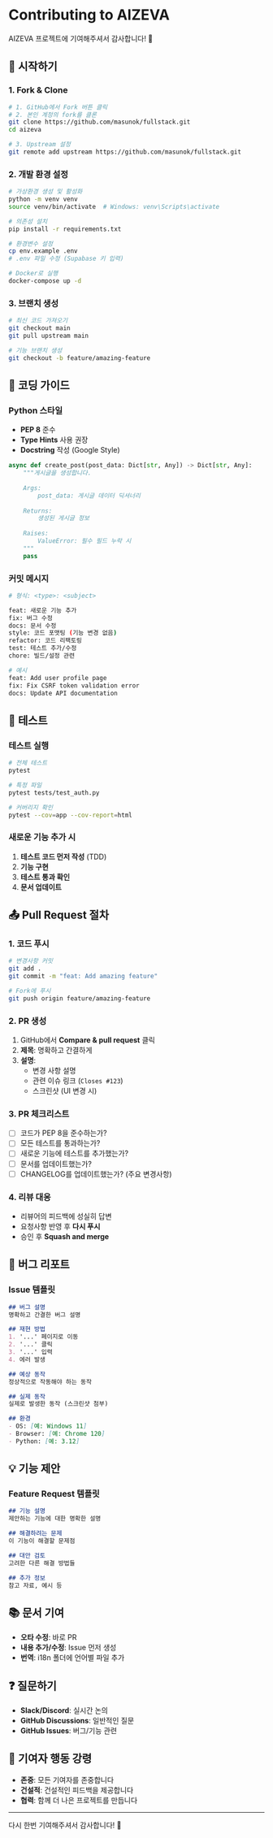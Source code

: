 # Contributing to AIZEVA

AIZEVA 프로젝트에 기여해주셔서 감사합니다! 🎉

## 🚀 시작하기

### 1. Fork & Clone

```bash
# 1. GitHub에서 Fork 버튼 클릭
# 2. 본인 계정의 fork를 클론
git clone https://github.com/masunok/fullstack.git
cd aizeva

# 3. Upstream 설정
git remote add upstream https://github.com/masunok/fullstack.git
```

### 2. 개발 환경 설정

```bash
# 가상환경 생성 및 활성화
python -m venv venv
source venv/bin/activate  # Windows: venv\Scripts\activate

# 의존성 설치
pip install -r requirements.txt

# 환경변수 설정
cp env.example .env
# .env 파일 수정 (Supabase 키 입력)

# Docker로 실행
docker-compose up -d
```

### 3. 브랜치 생성

```bash
# 최신 코드 가져오기
git checkout main
git pull upstream main

# 기능 브랜치 생성
git checkout -b feature/amazing-feature
```

## 📝 코딩 가이드

### Python 스타일

- **PEP 8** 준수
- **Type Hints** 사용 권장
- **Docstring** 작성 (Google Style)

```python
async def create_post(post_data: Dict[str, Any]) -> Dict[str, Any]:
    """게시글을 생성합니다.
    
    Args:
        post_data: 게시글 데이터 딕셔너리
        
    Returns:
        생성된 게시글 정보
        
    Raises:
        ValueError: 필수 필드 누락 시
    """
    pass
```

### 커밋 메시지

```bash
# 형식: <type>: <subject>

feat: 새로운 기능 추가
fix: 버그 수정
docs: 문서 수정
style: 코드 포맷팅 (기능 변경 없음)
refactor: 코드 리팩토링
test: 테스트 추가/수정
chore: 빌드/설정 관련

# 예시
feat: Add user profile page
fix: Fix CSRF token validation error
docs: Update API documentation
```

## 🧪 테스트

### 테스트 실행

```bash
# 전체 테스트
pytest

# 특정 파일
pytest tests/test_auth.py

# 커버리지 확인
pytest --cov=app --cov-report=html
```

### 새로운 기능 추가 시

1. **테스트 코드 먼저 작성** (TDD)
2. **기능 구현**
3. **테스트 통과 확인**
4. **문서 업데이트**

## 📤 Pull Request 절차

### 1. 코드 푸시

```bash
# 변경사항 커밋
git add .
git commit -m "feat: Add amazing feature"

# Fork에 푸시
git push origin feature/amazing-feature
```

### 2. PR 생성

1. GitHub에서 **Compare & pull request** 클릭
2. **제목**: 명확하고 간결하게
3. **설명**: 
   - 변경 사항 설명
   - 관련 이슈 링크 (`Closes #123`)
   - 스크린샷 (UI 변경 시)

### 3. PR 체크리스트

- [ ] 코드가 PEP 8을 준수하는가?
- [ ] 모든 테스트를 통과하는가?
- [ ] 새로운 기능에 테스트를 추가했는가?
- [ ] 문서를 업데이트했는가?
- [ ] CHANGELOG를 업데이트했는가? (주요 변경사항)

### 4. 리뷰 대응

- 리뷰어의 피드백에 성실히 답변
- 요청사항 반영 후 **다시 푸시**
- 승인 후 **Squash and merge**

## 🐛 버그 리포트

### Issue 템플릿

```markdown
## 버그 설명
명확하고 간결한 버그 설명

## 재현 방법
1. '...' 페이지로 이동
2. '...' 클릭
3. '...' 입력
4. 에러 발생

## 예상 동작
정상적으로 작동해야 하는 동작

## 실제 동작
실제로 발생한 동작 (스크린샷 첨부)

## 환경
- OS: [예: Windows 11]
- Browser: [예: Chrome 120]
- Python: [예: 3.12]
```

## 💡 기능 제안

### Feature Request 템플릿

```markdown
## 기능 설명
제안하는 기능에 대한 명확한 설명

## 해결하려는 문제
이 기능이 해결할 문제점

## 대안 검토
고려한 다른 해결 방법들

## 추가 정보
참고 자료, 예시 등
```

## 📚 문서 기여

- **오타 수정**: 바로 PR
- **내용 추가/수정**: Issue 먼저 생성
- **번역**: i18n 폴더에 언어별 파일 추가

## ❓ 질문하기

- **Slack/Discord**: 실시간 논의
- **GitHub Discussions**: 일반적인 질문
- **GitHub Issues**: 버그/기능 관련

## 🙏 기여자 행동 강령

- **존중**: 모든 기여자를 존중합니다
- **건설적**: 건설적인 피드백을 제공합니다
- **협력**: 함께 더 나은 프로젝트를 만듭니다

---

다시 한번 기여해주셔서 감사합니다! 🚀

